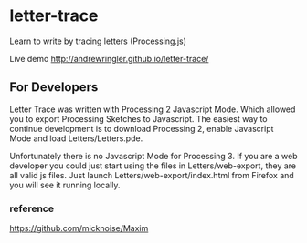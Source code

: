 letter-trace
============

Learn to write by tracing letters (Processing.js)

Live demo <http://andrewringler.github.io/letter-trace/>

## For Developers
Letter Trace was written with Processing 2 Javascript Mode. Which allowed you to export Processing Sketches to Javascript. The easiest way to continue development is to download Processing 2, enable Javascript Mode and load Letters/Letters.pde.

Unfortunately there is no Javascript Mode for Processing 3. If you are a web developer you could just start using the files in Letters/web-export, they are all valid js files. Just launch Letters/web-export/index.html from Firefox and you will see it running locally.

### reference
<https://github.com/micknoise/Maxim>
